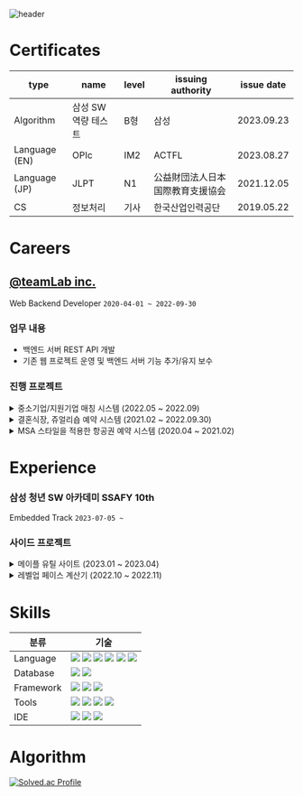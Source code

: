 ![header](https://capsule-render.vercel.app/api?type=cylinder&color=timeGradient&height=150&section=header&text=Gaon%20Park&fontColor=ffffff&fontSize=70&animation=fadeIn&fontAlignY=55)

# Certificates

| type          | name | level  | issuing authority | issue date |
|---------------|------|--------|-------------------|------------|
| Algorithm       | 삼성 SW 역량 테스트  | B형    | 삼성       | 2023.09.23 |
| Language (EN) | OPIc | IM2    | ACTFL       | 2023.08.27 |
| Language (JP) | JLPT | N1     |  公益財団法人日本国際教育支援協会  | 2021.12.05 |
| CS            | 정보처리 | 기사 |  한국산업인력공단                 | 2019.05.22 |

# Careers

## [@teamLab inc.](https://github.com/team-lab)

Web Backend Developer `2020-04-01 ~ 2022-09-30`

### 업무 내용

- 백엔드 서버 REST API 개발
- 기존 웹 프로젝트 운영 및 백엔드 서버 기능 추가/유지 보수

### 진행 프로젝트

<details>
<summary>
중소기업/지원기업 매칭 시스템 (2022.05 ~ 2022.09)
</summary>
<div markdown="1">

> 개요
>
- 일본 중소 기업청의 의뢰를 받은 프로젝트
- 같은 분야에 있는 중소기업과 지원 기업의 협업이 원활히 이루어지도록 도움을 주는 사이트
- 구직자, 기업 간 지원과 구직에 있어 다양한 서비스를 제공
- 유사 사이트
    - 점핏
    - 사람인
    - 잡플래닛

> 기술 스택
> 

<table>
    <thead>
        <tr>
            <th>분류</th>
            <th>기술</th>
        </tr>
    </thead>
    <tbody>
        <tr>
            <td>Language</td>
            <td>Kotlin</td>
        </tr>
        <tr>
            <td>Framework</td>
            <td>SpringBoot</td>
        </tr>
        <tr>
            <td>DB</td>
            <td>PostgreSQL</td>
        </tr>
        <tr>
            <td rowspan="3">AWS</td>
            <td>ECS</td>
        </tr>
        <tr>
            <td>S3</td>
        </tr>
        <tr>
            <td>Elastic Search</td>
        </tr>
    </tbody>
</table>


> 개발 팀 구성
> 
- BE 3명 (기여도 40%: *서버 개발 기준*)

> 상세 업무 및 성과
> 
1. 일본 국가, 지방공공단체 행정 시스템 GBiz로부터 개인정보를 연계받아 회원 정보를 등록, 갱신하는 토큰 기반 로그인 시스템 개발 
2. 업종, 분기별 매출액, 임직원 수, 본사 위치 등 검색 필터를 위한 마스터 테이블 설계 
3. 데이터베이스 검색 쿼리 작성 
4. aws s3관련 crud 공통 로직 개발 
5. aws eleastic search crud 공통 로직 개발
6. 테스트데이터 자동 입력 배치 프로그램 개발
</div>
</details>

<details>
<summary>
결혼식장, 쥬얼리숍 예약 시스템 (2021.02 ~ 2022.09.30)
</summary>
<div markdown="1">

> 개요
> 
- 결혼식장을 검색, 비교, 예약할 수 있는 웹 사이트
- 게재 기업 관리를 위한 관리화면도 웹으로 구현

> 기술 스택
> 

<table>
    <thead>
        <tr>
            <th>분류</th>
            <th>기술</th>
        </tr>
    </thead>
    <tbody>
        <tr>
            <td rowspan="2">Language</td>
            <td>Java</td>
        </tr>
        <tr>
            <td>JavaScript</td>
        </tr>
        <tr>
            <td>Framework</td>
            <td>Seasar2<br>- made by Japan<br>- 경량 Spring과 유사</td>
        </tr>
        <tr>
            <td>DB</td>
            <td>MySQL</td>
        </tr>
        <tr>
            <td rowspan="2">AWS</td>
            <td>EC2</td>
        </tr>
        <tr>
            <td>S3</td>
        </tr>
    </tbody>
</table>

> 개발 팀 구성
> 
- BE 5명 (기여도 40%: *서버 개발 기준*)

> 상세 업무 및 성과
> 
1. on-premise, (클라우드 이식 후 aws) 환경에서의 시스템 운영
2. Line Webhook API 와 연동하는 비즈니스 분석을 위한 다중 서버 분기 처리 구현
3. 1회용 데이터 자동 갱신 스크립트 파일을 작성하여 달마다 반복되는 업무를 자동화
4. 랭킹 페이지 자동 갱신을 위한 점수 집계 배치 프로그램 개발
5. PageSpeed Insights 분석
6. 웹 사이트 내의 데이터 수집과 간단한 수정의 테스트 자동화

</div>
</details>
    
<details>
<summary>
MSA 스타일을 적용한 항공권 예약 시스템 (2020.04 ~ 2021.02)
</summary>
<div markdown="1">

> 개요
> 
- 항공권의 예약, 구매, 운항 상태, 공석, 요금의 확인을 위한 사이트
- 유사 사이트
    - 대한항공과 아시아나의 티켓 예매 사이트

> 기술 스택
> 

<table>
    <thead>
        <tr>
            <th>분류</th>
            <th>기술</th>
        </tr>
    </thead>
    <tbody>
        <tr>
            <td>Language</td>
            <td>Java</td>
        </tr>
        <tr>
            <td>Framework</td>
            <td>Play Framework 2</td>
        </tr>
        <tr>
            <td>DB</td>
            <td>MySQL</td>
        </tr>
        <tr>
            <td rowspan="3">AWS</td>
            <td>S3</td>
        </tr>
        <tr>
            <td>X-Ray</td>
        </tr>
        <tr>
            <td>Cloud Watch</td>
        </tr>
        <tr>
            <td>Tool</td>
            <td>Apache Jmeter<br>- 부하 테스트 툴</td>
        </tr>
    </tbody>
</table>

> 개발 팀 구성 (소속되어 있던 팀만 작성)
> 
- BE 2명 (기여도 50%: *서버 개발 기준*)
- 부하 테스트팀 3명 (기여도 60%: *테스트 프로세스 기여*)

> 상세 업무 및 성과
> 

<백엔드>

1. 서버 쪽 토큰 기반 인증 시스템 구현(JWT)
2. API 테스트 코드 오류 수정

<QA (부하 테스트 진행)>

1. 전체 시스템 결합 테스트 케이스 작성 및 테스트 시행
2. JMeter 테스트 시나리오 파일 작성(동시 접속자 수, 요청 api 지정)
3. AWS X-ray 를 통해 결과 분석 후 각 팀에 성능 개선 요청
4. Shell Script를 이용한 업무 자동화

</div>
</details>

# Experience
### 삼성 청년 SW 아카데미 SSAFY 10th
Embedded Track `2023-07-05 ~`

### 사이드 프로젝트

<details>
<summary>메이플 유틸 사이트 (2023.01 ~ 2023.04)</summary>
<div markdown="1">

> 개요
> 
- 메이플스토리 확률형 아이템 기록 검증기, 공유 캘린더 (유틸 사이트 백엔드 서버)
- [큐브 사용 결과 API](https://developers.nexon.com/Maplestory/api/15/47) 사용
- 확률형 아이템의 기록을 검색하고 공시 확률의 정확도를 검증
- 파티플레이를 위한 공유 캘린더 기능
- 유저 간 팔로우 시스템 구현
- repo
    - backend: https://github.com/gaon-park/ms-calendar-for-backend
    - frontend: https://github.com/gaon-park/ms-calendar-for-frontend

> 기술 스택 (backend)
> 

<table>
    <thead>
        <tr>
            <th>분류</th>
            <th>기술</th>
        </tr>
    </thead>
    <tbody>
        <tr>
            <td>Language</td>
            <td>Kotlin</td>
        </tr>
        <tr>
            <td>Framework</td>
            <td>SprintBoot</td>
        </tr>
        <tr>
            <td>DB</td>
            <td>MySQL</td>
        </tr>
        <tr>
            <td rowspan="4">GCP</td>
            <td>Compute Engine</td>
        </tr>
        <tr>
            <td>IAM</td>
        </tr>
        <tr>
            <td>Cloud Storage</td>
        </tr>
        <tr>
            <td>VPC 네트워크</td>
        </tr>
        <tr>
            <td>Server</td>
            <td>Nginx (Reverse Proxy)</td>
        </tr>
    </tbody>
</table>

> 운영 관련 (메이플 inven 이용)
>
- [테스트 도움!! 큐브 기록 검색 사이트](https://www.inven.co.kr/board/maple/5974/940125)
- [나의 등업 확률을 확인하자! 기능 설명편](https://www.inven.co.kr/board/maple/5974/989320)
- [서버 내립니다😥](https://www.inven.co.kr/board/maple/5974/1400582)

> 상세 API (swagger)
>

- json 형식: https://github.com/gaon-park/ms-calendar-for-backend/blob/master/api-docs.json
- yaml 형식: https://github.com/gaon-park/ms-calendar-for-backend/blob/master/api-docs.yml
- 로컬 서버 기동시: http://127.0.0.1/api-docs/
- 서비스 서버: https://ms-hero.kr/api-docs/
    ** 관리자 ID/PW 필요

> 개발 내용
>
1. Google OAuth를 사용해 email정보를 연계받아 신규 회원 등록, 로그인하는 시스템 설계 및 개발
2. 토큰 기반 인증 시스템에 refresh token을 도입하여 안정성 강화
3. follow/follwer 관계 기반 테이블 설계
4. 공유 캘린더 관련 테이블 설계
5. 일정 초대, 신규 팔로워 등의 정보 실시간 알림 기능 개발
6. 넥슨 공식 api를 이용한 확률형 아이템 사용 결과 검색 시스템 개발
7. 아이템별 확률형 아이템의 실 확률 검증 시스템 개발
8. quartz 라이브러리를 사용해 주기적으로 등록된 유저의 정보를 수집하는 배치 프로그램 개발
9. nginx reverse proxy로 하나의 서버에서 백, 프론트 운용
10. 검색 속도를 위해 테이블 구조 개선

> 결과
>
- 약 3개월간 회원가입자 950명
- 확률형 아이템 기록 확인에 필요한 key등록자 420명
- 분석가능한 데이터 누적 300만여건 수집

</div>
</details>

<details>
<summary>
레벨업 페이스 계산기 (2022.10 ~ 2022.11)
</summary>
<div markdown="1">

> 개요
> 
- '메이플스토리'의 비공식 SOAP API를 활용하여 등록된 대표캐릭터의 정보를 취득
- 사용자의 경험치 상승 페이스를 분석하여 목표 레벨까지 도달할 수 있는 날짜를 예측
- repo: https://github.com/gaon-park/viper-backend

> 기술 스택
> 

<table>
    <thead>
        <tr>
            <th>분류</th>
            <th>기술</th>
        </tr>
    </thead>
    <tbody>
        <tr>
            <td>Language</td>
            <td>Kotlin</td>
        </tr>
        <tr>
            <td>Framework</td>
            <td>SpringBoot</td>
        </tr>
        <tr>
            <td>DB</td>
            <td>MySQL</td>
        </tr>
    </tbody>
</table>

> 블로그 기록
> 
1. **[메이플스토리 API를 이용하여 대표캐릭터 정보를 불러오는 API](https://ondol-diary.tistory.com/3)**
2. **[Jsoup를 이용한 캐릭터 정보 탐색](https://ondol-diary.tistory.com/4)**
3. **[Json PropertyNamingStrategy](https://ondol-diary.tistory.com/5)**

> API List
> 
1. [유저 신규 등록 API](https://github.com/gaon-park/viper-backend/blob/master/README.md#%EC%9C%A0%EC%A0%80-%EC%8B%A0%EA%B7%9C-%EB%93%B1%EB%A1%9D-api)
2. [로그인 API](https://github.com/gaon-park/viper-backend/blob/master/README.md#%EB%A1%9C%EA%B7%B8%EC%9D%B8-api)
3. [캐릭터 정보 요청 API](https://github.com/gaon-park/viper-backend/blob/master/README.md#%EC%BA%90%EB%A6%AD%ED%84%B0-%EC%A0%95%EB%B3%B4-%EC%9A%94%EC%B2%AD-api)
4. [배치 수동 실행](https://github.com/gaon-park/viper-backend/blob/master/README.md#%EB%B0%B0%EC%B9%98-%EC%88%98%EB%8F%99-%EC%8B%A4%ED%96%89)
5. [경험치 분석 API](https://github.com/gaon-park/viper-backend/blob/master/README.md#%EA%B2%BD%ED%97%98%EC%B9%98-%EB%B6%84%EC%84%9D-api)
6. [데이터 이력 API](https://github.com/gaon-park/viper-backend/blob/master/README.md#%EB%8D%B0%EC%9D%B4%ED%84%B0-%EC%9D%B4%EB%A0%A5-api)

</div>
</details>

# Skills

<div markdown="1">

<table>
<thead>
  <tr>
    <th>분류</th>
    <th>기술</th>
  </tr>
</thead>
<tbody>
  <tr>
    <td>Language</td>
    <td>
        <img 
            src="https://img.shields.io/badge/JAVA-007396?style=for-the-badge&logo=coffeescript&logoColor=white"
        />
        <img src="https://img.shields.io/badge/Kotlin-7F52FF?style=for-the-badge&logo=Kotlin&logoColor=white">
        <img src="https://img.shields.io/badge/C++-00599C?style=for-the-badge&logo=C%2B%2B&&logoColor=white">
        <img src="https://img.shields.io/badge/python-3776AB?style=for-the-badge&logo=python&&logoColor=white">
        <img src="https://img.shields.io/badge/JavaScript-F7DF1E?style=for-the-badge&logo=JavaScript&logoColor=white"> 
        <img src="https://img.shields.io/badge/typescript-3178C6?style=for-the-badge&logo=typescript&logoColor=white"> 
    </td>
  </tr>
  <tr>
    <td>Database</td>
    <td>
        <img 
        src="https://img.shields.io/badge/MySQL-4479A1?style=for-the-badge&logo=MySQL&logoColor=white"
        />
        <img src="https://img.shields.io/badge/postgresql-4169E1?style=for-the-badge&logo=postgresql&logoColor=white">
    </td>
  </tr>
  <tr>
    <td>Framework</td>
    <td>
        <img 
            src="https://img.shields.io/badge/Spring-6DB33F?style=for-the-badge&logo=Spring&logoColor=white"
        />
        <img 
            src="https://img.shields.io/badge/Spring_boot-6DB33F?style=for-the-badge&logo=Springboot&logoColor=white"
        />
        <img src="https://img.shields.io/badge/next.js-000000?style=for-the-badge&logo=Next.js&logoColor=white">
    </td>
  </tr>
  <tr>
    <td>Tools</td>
    <td>
        <img 
            src="https://img.shields.io/badge/aws-232F3E?style=for-the-badge&logo=aws&logoColor=white"
        />
        <img src="https://img.shields.io/badge/nginx-009639?style=for-the-badge&logo=nginx&logoColor=white">
        <img src="https://img.shields.io/badge/github-181717?style=for-the-badge&logo=github&logoColor=white">
        <img src="https://img.shields.io/badge/Slack-4A154B?style=for-the-badge&logo=Slack&logoColor=white">
    </td>
  </tr>
  <tr>
    <td>IDE</td>
    <td>
        <img 
            src="https://img.shields.io/badge/IntelliJ IDEA-000000?style=for-the-badge&logo=intellij-idea&logoColor=white"
        />
        <img src="https://img.shields.io/badge/VSC-007ACC?style=for-the-badge&logo=VisualStudioCode&logoColor=white">
        <img 
            src="https://img.shields.io/badge/Visual Studio-5C2D91?style=for-the-badge&logo=visual-studio&logoColor=white"
        />
    </td>
  </tr>
</tbody>
</table>

</div>

# Algorithm
[![Solved.ac Profile](http://mazassumnida.wtf/api/v2/generate_badge?boj=ondol)](https://solved.ac/ondol/)
<br/>
